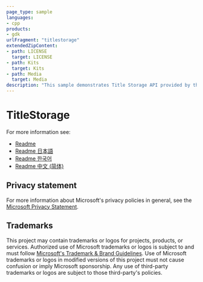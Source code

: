 ```yaml
---
page_type: sample
languages:
- cpp
products:
- gdk
urlFragment: "titlestorage"
extendedZipContent:
- path: LICENSE
  target: LICENSE
- path: Kits
  target: Kits
- path: Media
  target: Media
description: "This sample demonstrates Title Storage API provided by the Microsoft Game Development Kit (GDK)."
---
```


# TitleStorage

For more information see: 
- [Readme](https://github.com/microsoft/Xbox-GDK-Samples/blob/main/Samples/Live/TitleStorage/readme_en-us.md)
- [Readme 日本語](https://github.com/microsoft/Xbox-GDK-Samples/blob/main/Samples/Live/TitleStorage/readme_ja-jp.md)
- [Readme 한국어](https://github.com/microsoft/Xbox-GDK-Samples/blob/main/Samples/Live/TitleStorage/readme_ko-kr.md)
- [Readme 中文 (简体)](https://github.com/microsoft/Xbox-GDK-Samples/blob/main/Samples/Live/TitleStorage/readme_zh-cn.md)

## Privacy statement

For more information about Microsoft's privacy policies in general, see the [Microsoft Privacy Statement](https://privacy.microsoft.com/privacystatement/).

## Trademarks

This project may contain trademarks or logos for projects, products, or services. Authorized use of Microsoft trademarks or logos is subject to and must follow [Microsoft's Trademark & Brand Guidelines](https://www.microsoft.com/en-us/legal/intellectualproperty/trademarks/usage/general). Use of Microsoft trademarks or logos in modified versions of this project must not cause confusion or imply Microsoft sponsorship. Any use of third-party trademarks or logos are subject to those third-party's policies.
